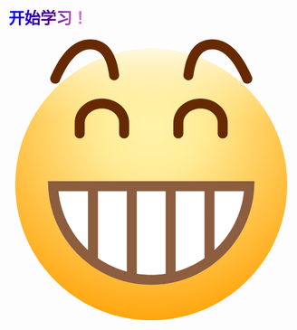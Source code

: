  <h1 style="
            /* font-size: 20px; */
            font-weight: bold;
            background: linear-gradient(to right, #0000ff, #4b0082, #ee82ee);
            -webkit-background-clip: text;
            -webkit-text-fill-color: transparent;
            display: inline-block;
        ">
            开始学习！
        </h1>
        <svg height="1060" node-id="1" sillyvg="true" template-height="1060" template-width="1074" version="1.1" viewBox="0 0 1074 1060" width="1074" xmlns="http://www.w3.org/2000/svg" xmlns:xlink="http://www.w3.org/1999/xlink"><defs node-id="31"><linearGradient gradientUnits="objectBoundingBox" id="linearGradient-2" node-id="9" spreadMethod="pad" x1="0.5" x2="0.5" y1="0" y2="1"><stop offset="0" stop-color="#fff9e0"/><stop offset="0.27121985" stop-color="#ffeb96" stop-opacity="0"/><stop offset="1" stop-color="#ffa60f" stop-opacity="0"/></linearGradient><radialGradient cx="0.5" cy="0.27637437" fx="0.5" fy="0.27637437" gradientUnits="objectBoundingBox" id="radialGradient-1" node-id="5" r="0.72362566" rev="1" spreadMethod="pad"><stop offset="0" stop-color="#fff5aa"/><stop offset="0.27121985" stop-color="#ffeb96"/><stop offset="1" stop-color="#ffa60f"/></radialGradient><filter filterUnits="objectBoundingBox" height="307.55103" id="filter-3" node-id="13" width="307.55106" x="-24.208183" y="354.04968"><feGaussianBlur color-interpolation-filters="linearRGB" in="SourceGraphic" result="result1" stdDeviation="22 22"></feGaussianBlur></filter><filter filterUnits="objectBoundingBox" height="307.55103" id="filter-4" node-id="15" width="307.5511" x="740.65717" y="354.04968"><feGaussianBlur color-interpolation-filters="linearRGB" in="SourceGraphic" result="result1" stdDeviation="22 22"></feGaussianBlur></filter></defs><g node-id="56"><g node-id="57"><path d="M 1049.00 547.60 L 1048.60 568.00 L 1047.40 588.20 L 1045.40 608.20 L 1042.70 628.20 L 1039.10 648.00 L 1034.80 667.60 L 1029.70 686.90 L 1023.90 706.00 L 1017.30 724.90 L 1010.10 743.50 L 1002.00 761.90 L 993.40 779.80 L 983.90 797.40 L 973.90 814.60 L 963.00 831.60 L 951.50 848.20 L 939.40 864.20 L 926.70 879.70 L 913.30 894.80 L 899.10 909.60 L 884.30 923.80 L 869.20 937.20 L 853.70 950.00 L 837.60 962.10 L 821.00 973.50 L 804.10 984.40 L 786.90 994.40 L 769.20 1003.90 L 751.30 1012.60 L 732.90 1020.60 L 714.40 1027.80 L 695.40 1034.40 L 676.40 1040.20 L 657.00 1045.30 L 637.40 1049.70 L 617.70 1053.20 L 597.70 1056.00 L 577.70 1058.00 L 557.50 1059.10 L 537.10 1059.50 L 516.70 1059.10 L 496.40 1058.00 L 476.30 1056.00 L 456.40 1053.20 L 436.70 1049.70 L 417.10 1045.30 L 397.60 1040.20 L 378.60 1034.40 L 359.80 1027.80 L 341.10 1020.60 L 322.80 1012.60 L 304.80 1003.90 L 287.10 994.40 L 269.90 984.40 L 253.00 973.50 L 236.50 962.10 L 220.50 950.00 L 204.90 937.20 L 189.70 923.80 L 174.90 909.60 L 160.90 894.80 L 147.50 879.70 L 134.60 864.20 L 122.50 848.20 L 111.00 831.60 L 100.20 814.60 L 90.10 797.40 L 80.80 779.80 L 72.00 761.90 L 64.10 743.50 L 56.70 724.90 L 50.10 706.00 L 44.30 686.90 L 39.30 667.60 L 35.00 648.00 L 31.40 628.20 L 28.70 608.20 L 26.70 588.20 L 25.40 568.00 L 25.00 547.60 L 25.40 527.20 L 26.70 507.00 L 28.70 486.80 L 31.40 467.00 L 35.00 447.20 L 39.30 427.60 L 44.30 408.20 L 50.10 389.10 L 56.70 370.30 L 64.10 351.60 L 72.00 333.30 L 80.80 315.30 L 90.10 297.70 L 100.20 280.40 L 111.00 263.50 L 122.50 247.00 L 134.60 231.00 L 147.50 215.50 L 160.90 200.20 L 174.90 185.50 L 189.70 171.40 L 204.90 158.00 L 220.50 145.10 L 236.50 133.00 L 253.00 121.60 L 269.90 110.80 L 287.10 100.60 L 304.80 91.30 L 322.80 82.50 L 341.10 74.60 L 359.80 67.20 L 378.60 60.70 L 397.60 54.90 L 417.10 49.90 L 436.70 45.50 L 456.40 42.00 L 476.30 39.20 L 496.40 37.20 L 516.70 35.90 L 537.10 35.50 L 557.50 35.90 L 577.70 37.20 L 597.70 39.20 L 617.70 42.00 L 637.40 45.50 L 657.00 49.90 L 676.40 54.90 L 695.40 60.70 L 714.40 67.20 L 732.90 74.60 L 751.30 82.50 L 769.20 91.30 L 786.90 100.60 L 804.10 110.80 L 821.00 121.60 L 837.60 133.00 L 853.70 145.10 L 869.20 158.00 L 884.30 171.40 L 899.10 185.50 L 913.30 200.20 L 926.70 215.50 L 939.40 231.00 L 951.50 247.00 L 963.00 263.50 L 973.90 280.40 L 983.90 297.70 L 993.40 315.30 L 1002.00 333.30 L 1010.10 351.60 L 1017.30 370.30 L 1023.90 389.10 L 1029.70 408.20 L 1034.80 427.60 L 1039.10 447.20 L 1042.70 467.00 L 1045.40 486.80 L 1047.40 507.00 L 1048.60 527.20 Z" fill="url(#radialGradient-1)" fill-rule="evenodd" group-id="1,2" id="蒙版" node-id="20" stroke="none" target-height="1024" target-width="1024" target-x="25" target-y="35.5"/><path d="M 1049.00 547.60 L 1048.60 568.00 L 1047.40 588.20 L 1045.40 608.20 L 1042.70 628.20 L 1039.10 648.00 L 1034.80 667.60 L 1029.70 686.90 L 1023.90 706.00 L 1017.30 724.90 L 1010.10 743.50 L 1002.00 761.90 L 993.40 779.80 L 983.90 797.40 L 973.90 814.60 L 963.00 831.60 L 951.50 848.20 L 939.40 864.20 L 926.70 879.70 L 913.30 894.80 L 899.10 909.60 L 884.30 923.80 L 869.20 937.20 L 853.70 950.00 L 837.60 962.10 L 821.00 973.50 L 804.10 984.40 L 786.90 994.40 L 769.20 1003.90 L 751.30 1012.60 L 732.90 1020.60 L 714.40 1027.80 L 695.40 1034.40 L 676.40 1040.20 L 657.00 1045.30 L 637.40 1049.70 L 617.70 1053.20 L 597.70 1056.00 L 577.70 1058.00 L 557.50 1059.10 L 537.10 1059.50 L 516.70 1059.10 L 496.40 1058.00 L 476.30 1056.00 L 456.40 1053.20 L 436.70 1049.70 L 417.10 1045.30 L 397.60 1040.20 L 378.60 1034.40 L 359.80 1027.80 L 341.10 1020.60 L 322.80 1012.60 L 304.80 1003.90 L 287.10 994.40 L 269.90 984.40 L 253.00 973.50 L 236.50 962.10 L 220.50 950.00 L 204.90 937.20 L 189.70 923.80 L 174.90 909.60 L 160.90 894.80 L 147.50 879.70 L 134.60 864.20 L 122.50 848.20 L 111.00 831.60 L 100.20 814.60 L 90.10 797.40 L 80.80 779.80 L 72.00 761.90 L 64.10 743.50 L 56.70 724.90 L 50.10 706.00 L 44.30 686.90 L 39.30 667.60 L 35.00 648.00 L 31.40 628.20 L 28.70 608.20 L 26.70 588.20 L 25.40 568.00 L 25.00 547.60 L 25.40 527.20 L 26.70 507.00 L 28.70 486.80 L 31.40 467.00 L 35.00 447.20 L 39.30 427.60 L 44.30 408.20 L 50.10 389.10 L 56.70 370.30 L 64.10 351.60 L 72.00 333.30 L 80.80 315.30 L 90.10 297.70 L 100.20 280.40 L 111.00 263.50 L 122.50 247.00 L 134.60 231.00 L 147.50 215.50 L 160.90 200.20 L 174.90 185.50 L 189.70 171.40 L 204.90 158.00 L 220.50 145.10 L 236.50 133.00 L 253.00 121.60 L 269.90 110.80 L 287.10 100.60 L 304.80 91.30 L 322.80 82.50 L 341.10 74.60 L 359.80 67.20 L 378.60 60.70 L 397.60 54.90 L 417.10 49.90 L 436.70 45.50 L 456.40 42.00 L 476.30 39.20 L 496.40 37.20 L 516.70 35.90 L 537.10 35.50 L 557.50 35.90 L 577.70 37.20 L 597.70 39.20 L 617.70 42.00 L 637.40 45.50 L 657.00 49.90 L 676.40 54.90 L 695.40 60.70 L 714.40 67.20 L 732.90 74.60 L 751.30 82.50 L 769.20 91.30 L 786.90 100.60 L 804.10 110.80 L 821.00 121.60 L 837.60 133.00 L 853.70 145.10 L 869.20 158.00 L 884.30 171.40 L 899.10 185.50 L 913.30 200.20 L 926.70 215.50 L 939.40 231.00 L 951.50 247.00 L 963.00 263.50 L 973.90 280.40 L 983.90 297.70 L 993.40 315.30 L 1002.00 333.30 L 1010.10 351.60 L 1017.30 370.30 L 1023.90 389.10 L 1029.70 408.20 L 1034.80 427.60 L 1039.10 447.20 L 1042.70 467.00 L 1045.40 486.80 L 1047.40 507.00 L 1048.60 527.20 Z" fill="url(#linearGradient-2)" fill-rule="evenodd" group-id="1,2" id="蒙版备份" node-id="21" stroke="none" target-height="1024" target-width="1024" target-x="25" target-y="35.5"/><path d="M 926.20 535.00 L 147.80 535.00 L 149.70 570.20 L 151.30 585.50 L 153.50 600.60 L 156.20 615.50 L 159.50 630.10 L 163.40 644.60 L 167.80 658.90 L 172.70 672.90 L 178.10 686.60 L 184.00 700.00 L 190.40 713.30 L 197.30 726.20 L 204.70 738.80 L 212.50 751.10 L 220.70 763.10 L 229.40 774.80 L 238.50 786.10 L 248.00 797.10 L 257.90 807.70 L 268.30 817.90 L 278.90 827.80 L 290.00 837.20 L 301.30 846.20 L 313.00 854.80 L 325.10 863.00 L 337.50 870.70 L 350.10 878.00 L 363.00 884.70 L 376.30 891.10 L 389.80 896.90 L 403.50 902.30 L 417.50 907.10 L 431.70 911.30 L 446.20 915.10 L 460.90 918.30 L 475.70 921.00 L 490.70 923.10 L 505.90 924.50 L 521.30 925.50 L 537.00 925.80 L 552.70 925.50 L 568.10 924.50 L 583.30 923.10 L 598.30 921.00 L 613.10 918.30 L 627.80 915.10 L 642.30 911.30 L 656.50 907.10 L 670.50 902.30 L 684.20 896.90 L 697.70 891.10 L 711.00 884.70 L 723.90 878.00 L 736.50 870.70 L 748.90 863.00 L 761.00 854.80 L 772.70 846.20 L 784.00 837.20 L 795.10 827.80 L 805.70 817.90 L 816.10 807.70 L 826.00 797.10 L 835.50 786.10 L 844.60 774.80 L 853.30 763.10 L 861.50 751.10 L 869.30 738.80 L 876.70 726.20 L 883.60 713.30 L 890.00 700.00 L 895.90 686.60 L 901.30 672.90 L 906.20 658.90 L 910.60 644.60 L 914.50 630.10 L 917.80 615.50 L 920.50 600.60 L 922.70 585.50 L 924.30 570.20 L 926.20 535.00 Z" fill="#ffffff" fill-rule="nonzero" group-id="1,2" id="路径" node-id="22" stroke="none" target-height="390.8" target-width="778.4" target-x="147.8" target-y="535"/><g node-id="58"><path d="M 926.20 535.00 L 924.30 570.20 L 922.70 585.50 L 920.50 600.60 L 917.80 615.50 L 914.50 630.10 L 910.60 644.60 L 906.20 658.90 L 901.30 672.90 L 895.90 686.60 L 890.00 700.00 L 883.60 713.30 L 876.70 726.20 L 869.30 738.80 L 861.50 751.10 L 853.30 763.10 L 844.60 774.80 L 835.50 786.10 L 826.00 797.10 L 816.10 807.70 L 805.70 817.90 L 795.10 827.80 L 784.00 837.20 L 772.70 846.20 L 761.00 854.80 L 748.90 863.00 L 736.50 870.70 L 723.90 878.00 L 711.00 884.70 L 697.70 891.10 L 684.20 896.90 L 670.50 902.30 L 656.50 907.10 L 642.30 911.30 L 627.80 915.10 L 613.10 918.30 L 598.30 921.00 L 583.30 923.10 L 568.10 924.50 L 552.70 925.50 L 537.00 925.80 L 521.30 925.50 L 505.90 924.50 L 490.70 923.10 L 475.70 921.00 L 460.90 918.30 L 446.20 915.10 L 431.70 911.30 L 417.50 907.10 L 403.50 902.30 L 389.80 896.90 L 376.30 891.10 L 363.00 884.70 L 350.10 878.00 L 337.50 870.70 L 325.10 863.00 L 313.00 854.80 L 301.30 846.20 L 290.00 837.20 L 278.90 827.80 L 268.30 817.90 L 257.90 807.70 L 248.00 797.10 L 238.50 786.10 L 229.40 774.80 L 220.70 763.10 L 212.50 751.10 L 204.70 738.80 L 197.30 726.20 L 190.40 713.30 L 184.00 700.00 L 178.10 686.60 L 172.70 672.90 L 167.80 658.90 L 163.40 644.60 L 159.50 630.10 L 156.20 615.50 L 153.50 600.60 L 151.30 585.50 L 149.70 570.20 L 147.80 535.00 L 926.20 535.00 Z M 591.30 572.60 L 482.70 572.60 L 482.70 884.00 L 496.90 885.90 L 511.40 887.20 L 526.00 888.00 L 537.00 888.20 L 550.90 887.90 L 564.50 887.10 L 578.00 885.80 L 591.30 884.00 L 591.30 572.60 Z M 445.00 572.60 L 336.40 572.60 L 336.40 825.20 L 348.80 833.50 L 361.60 841.20 L 374.70 848.40 L 388.20 855.10 L 399.20 860.10 L 410.30 864.60 L 421.70 868.80 L 433.30 872.60 L 445.00 876.00 L 445.00 572.60 Z M 737.60 572.60 L 629.00 572.60 L 629.00 876.00 L 640.70 872.60 L 652.30 868.80 L 663.70 864.60 L 674.80 860.10 L 685.80 855.10 L 699.30 848.40 L 712.40 841.20 L 725.20 833.50 L 737.60 825.20 L 737.60 572.60 Z M 886.30 572.60 L 775.20 572.60 L 775.20 795.00 L 784.00 786.60 L 792.50 777.90 L 800.60 769.00 L 808.50 759.70 L 816.00 750.20 L 823.20 740.50 L 830.10 730.40 L 836.60 720.20 L 842.80 709.70 L 848.70 698.90 L 854.10 687.90 L 859.20 676.80 L 863.90 665.40 L 868.20 653.80 L 872.20 642.00 L 875.70 630.10 L 878.70 618.00 L 881.40 605.70 L 883.60 593.20 L 886.30 572.60 Z M 298.80 572.60 L 187.70 572.60 L 189.60 588.20 L 191.70 601.10 L 194.30 613.70 L 197.30 626.10 L 200.70 638.30 L 204.60 650.40 L 208.90 662.30 L 213.60 674.00 L 218.70 685.40 L 224.20 696.60 L 230.10 707.70 L 236.30 718.40 L 242.90 729.00 L 249.90 739.20 L 257.20 749.20 L 264.90 759.00 L 272.90 768.40 L 281.20 777.50 L 289.80 786.40 L 298.80 795.00 L 298.80 572.60 Z" fill="#672900" fill-opacity="0.7566078" fill-rule="nonzero" group-id="1,2,3" id="形状结合" node-id="23" stroke="none" target-height="390.8" target-width="778.4" target-x="147.8" target-y="535"/></g><g node-id="59"><path d="M 242.30 507.80 L 242.00 515.10 L 241.20 522.10 L 239.80 529.00 L 237.90 535.60 L 235.40 542.00 L 232.50 548.20 L 229.20 554.10 L 225.40 559.70 L 221.20 565.00 L 216.60 569.90 L 211.70 574.40 L 206.40 578.70 L 200.80 582.40 L 194.90 585.80 L 188.80 588.70 L 182.30 591.10 L 175.70 593.00 L 168.90 594.40 L 161.90 595.30 L 154.60 595.60 L 147.30 595.30 L 140.20 594.40 L 133.40 593.00 L 126.80 591.10 L 120.40 588.70 L 114.20 585.80 L 108.30 582.40 L 102.70 578.70 L 97.40 574.40 L 92.50 569.90 L 87.90 565.00 L 83.70 559.70 L 79.90 554.10 L 76.60 548.20 L 73.70 542.00 L 71.30 535.60 L 69.30 529.00 L 68.00 522.10 L 67.10 515.10 L 66.80 507.80 L 67.10 500.50 L 68.00 493.50 L 69.30 486.70 L 71.30 480.10 L 73.70 473.60 L 76.60 467.50 L 79.90 461.60 L 83.70 456.00 L 87.90 450.70 L 92.50 445.80 L 97.40 441.20 L 102.70 437.00 L 108.30 433.20 L 114.20 429.90 L 120.40 427.00 L 126.80 424.50 L 133.40 422.60 L 140.20 421.20 L 147.30 420.40 L 154.60 420.10 L 161.90 420.40 L 168.90 421.20 L 175.70 422.60 L 182.30 424.50 L 188.80 427.00 L 194.90 429.90 L 200.80 433.20 L 206.40 437.00 L 211.70 441.20 L 216.60 445.80 L 221.20 450.70 L 225.40 456.00 L 229.20 461.60 L 232.50 467.50 L 235.40 473.60 L 237.90 480.10 L 239.80 486.70 L 241.20 493.50 L 242.00 500.50 L 242.30 507.80 Z" fill="#fe6f17" fill-opacity="0.8" fill-rule="evenodd" filter="url(#filter-3)" group-id="1,2,4" id="椭圆形" node-id="24" stroke="none" target-height="175.49997" target-width="175.5" target-x="66.8" target-y="420.1"/></g><g node-id="60"><path d="M 1007.20 507.80 L 1006.90 515.10 L 1006.00 522.10 L 1004.70 529.00 L 1002.70 535.60 L 1000.30 542.00 L 997.40 548.20 L 994.10 554.10 L 990.30 559.70 L 986.10 565.00 L 981.50 569.90 L 976.60 574.40 L 971.30 578.70 L 965.70 582.40 L 959.80 585.80 L 953.60 588.70 L 947.20 591.10 L 940.60 593.00 L 933.80 594.40 L 926.70 595.30 L 919.40 595.60 L 912.10 595.30 L 905.10 594.40 L 898.30 593.00 L 891.70 591.10 L 885.20 588.70 L 879.10 585.80 L 873.20 582.40 L 867.60 578.70 L 862.30 574.40 L 857.40 569.90 L 852.80 565.00 L 848.60 559.70 L 844.80 554.10 L 841.50 548.20 L 838.60 542.00 L 836.10 535.60 L 834.20 529.00 L 832.80 522.10 L 832.00 515.10 L 831.70 507.80 L 832.00 500.50 L 832.80 493.50 L 834.20 486.70 L 836.10 480.10 L 838.60 473.60 L 841.50 467.50 L 844.80 461.60 L 848.60 456.00 L 852.80 450.70 L 857.40 445.80 L 862.30 441.20 L 867.60 437.00 L 873.20 433.20 L 879.10 429.90 L 885.20 427.00 L 891.70 424.50 L 898.30 422.60 L 905.10 421.20 L 912.10 420.40 L 919.40 420.10 L 926.70 420.40 L 933.80 421.20 L 940.60 422.60 L 947.20 424.50 L 953.60 427.00 L 959.80 429.90 L 965.70 433.20 L 971.30 437.00 L 976.60 441.20 L 981.50 445.80 L 986.10 450.70 L 990.30 456.00 L 994.10 461.60 L 997.40 467.50 L 1000.30 473.60 L 1002.70 480.10 L 1004.70 486.70 L 1006.00 493.50 L 1006.90 500.50 L 1007.20 507.80 Z" fill="#fe6f17" fill-opacity="0.8" fill-rule="evenodd" filter="url(#filter-4)" group-id="1,2,5" id="椭圆形备份-2" node-id="25" stroke="none" target-height="175.49997" target-width="175.5" target-x="831.7" target-y="420.1"/></g><g node-id="61"><path d="M 435.00 373.80 L 438.30 373.50 L 441.40 372.70 L 444.30 371.40 L 446.90 369.60 L 449.10 367.40 L 451.00 364.80 L 452.40 362.00 L 453.30 358.90 L 453.80 355.60 L 453.80 315.20 L 453.50 309.00 L 452.90 303.00 L 451.80 297.20 L 450.40 291.50 L 448.50 285.90 L 445.60 279.20 L 442.20 272.70 L 438.30 266.60 L 433.90 260.70 L 428.90 255.20 L 423.60 250.10 L 417.80 245.30 L 411.60 240.90 L 405.10 237.00 L 398.30 233.50 L 391.10 230.50 L 383.50 228.00 L 375.90 226.00 L 368.00 224.60 L 359.80 223.70 L 351.40 223.40 L 343.00 223.70 L 334.90 224.60 L 327.10 226.00 L 319.50 227.90 L 312.00 230.40 L 304.90 233.30 L 298.10 236.70 L 291.60 240.60 L 285.40 244.90 L 279.70 249.60 L 274.30 254.60 L 269.40 260.00 L 265.00 265.80 L 261.00 271.90 L 257.60 278.20 L 254.60 284.80 L 252.70 290.30 L 251.20 295.90 L 250.10 301.70 L 249.30 307.60 L 249.00 313.70 L 249.00 355.00 L 249.30 358.50 L 250.10 361.60 L 251.50 364.50 L 253.40 367.20 L 255.60 369.40 L 258.30 371.30 L 261.20 372.70 L 264.30 373.50 L 267.80 373.80 L 271.10 373.50 L 274.20 372.70 L 277.10 371.40 L 279.70 369.60 L 282.00 367.40 L 283.80 364.80 L 285.30 362.00 L 286.20 358.90 L 286.60 355.60 L 286.60 315.20 L 286.80 310.80 L 287.40 306.50 L 288.40 302.40 L 289.80 298.30 L 293.70 290.60 L 298.90 283.40 L 303.10 279.20 L 307.70 275.20 L 312.90 271.60 L 318.40 268.60 L 324.30 265.90 L 330.70 263.80 L 340.60 261.70 L 345.90 261.20 L 351.40 261.00 L 358.50 261.30 L 365.40 262.30 L 371.80 263.80 L 378.20 265.90 L 384.10 268.40 L 389.50 271.40 L 394.70 275.00 L 399.30 278.80 L 403.40 283.00 L 407.10 287.70 L 410.20 292.50 L 412.60 297.70 L 414.10 301.70 L 415.80 310.00 L 416.10 315.20 L 416.10 355.00 L 416.50 358.50 L 417.30 361.60 L 418.70 364.50 L 420.60 367.20 L 422.80 369.40 L 425.50 371.30 L 428.40 372.70 L 431.50 373.50 L 435.00 373.80 Z" fill="#672900" fill-rule="nonzero" group-id="1,2,6" id="路径" node-id="26" stroke="none" target-height="150.4" target-width="204.79999" target-x="249" target-y="223.4"/></g><g node-id="62"><path d="M 168.00 166.00 L 171.30 167.00 L 174.50 167.50 L 177.70 167.40 L 180.90 166.70 L 183.80 165.50 L 186.60 163.90 L 189.00 161.70 L 191.10 159.20 L 192.70 156.20 L 199.00 142.30 L 205.10 129.60 L 211.20 118.10 L 217.10 107.60 L 223.00 98.20 L 228.70 89.70 L 235.40 80.70 L 242.00 72.80 L 248.40 65.90 L 254.70 59.90 L 260.90 54.80 L 267.00 50.50 L 272.80 46.90 L 278.60 44.00 L 284.30 41.70 L 290.00 39.90 L 295.70 38.60 L 301.40 37.90 L 307.10 37.60 L 312.70 37.80 L 318.10 38.50 L 323.10 39.60 L 327.90 41.10 L 332.50 43.00 L 336.90 45.40 L 341.10 48.20 L 345.50 51.80 L 349.70 56.10 L 353.80 61.10 L 357.70 66.80 L 361.40 73.50 L 364.90 81.00 L 367.70 88.10 L 370.30 96.10 L 372.70 105.00 L 374.90 114.90 L 376.90 125.80 L 378.70 137.90 L 379.40 141.30 L 380.70 144.30 L 382.40 147.00 L 384.60 149.40 L 387.10 151.40 L 389.90 152.90 L 393.00 153.90 L 396.20 154.40 L 399.70 154.30 L 403.00 153.50 L 406.10 152.30 L 408.80 150.50 L 411.20 148.30 L 413.10 145.80 L 414.60 143.00 L 415.60 139.90 L 416.10 136.70 L 416.00 133.30 L 414.10 120.40 L 412.00 108.50 L 409.50 97.40 L 406.70 87.10 L 403.60 77.50 L 400.20 68.60 L 396.70 60.40 L 392.90 52.90 L 388.90 45.90 L 384.60 39.60 L 380.20 33.80 L 375.60 28.50 L 370.70 23.70 L 365.60 19.30 L 360.40 15.40 L 354.70 11.90 L 348.90 8.80 L 342.70 6.20 L 336.30 4.00 L 329.50 2.30 L 322.40 1.00 L 315.00 0.30 L 307.10 -0.00 L 299.70 0.30 L 292.40 1.00 L 285.30 2.30 L 278.30 4.00 L 271.30 6.20 L 264.50 9.00 L 257.60 12.20 L 250.90 16.00 L 243.80 20.60 L 236.70 25.90 L 229.60 31.90 L 222.50 38.60 L 215.50 46.00 L 208.40 54.30 L 201.40 63.40 L 194.10 73.70 L 186.90 84.90 L 179.70 97.30 L 172.50 110.70 L 165.40 125.30 L 158.20 141.30 L 157.10 144.50 L 156.70 147.80 L 156.80 151.00 L 157.50 154.20 L 158.60 157.10 L 160.30 159.90 L 162.40 162.30 L 165.00 164.30 L 168.00 166.00 Z" fill="#672900" fill-rule="nonzero" group-id="1,2,7" id="路径备份" node-id="27" stroke="none" target-height="167.5" target-width="259.40002" target-x="156.7" target-y="-0"/></g><g node-id="63"><path d="M 906.30 166.00 L 903.10 167.00 L 899.80 167.50 L 896.60 167.40 L 893.40 166.70 L 890.50 165.50 L 887.70 163.90 L 885.30 161.70 L 883.30 159.20 L 881.60 156.20 L 875.40 142.30 L 869.20 129.60 L 863.20 118.10 L 857.20 107.60 L 851.40 98.20 L 845.60 89.70 L 838.90 80.70 L 832.40 72.80 L 826.00 65.90 L 819.70 59.90 L 813.50 54.80 L 807.40 50.50 L 801.60 46.90 L 795.80 44.00 L 790.00 41.70 L 784.30 39.90 L 778.70 38.60 L 773.00 37.90 L 767.20 37.60 L 761.60 37.80 L 756.30 38.50 L 751.20 39.60 L 746.40 41.10 L 741.80 43.00 L 737.50 45.40 L 733.30 48.20 L 728.90 51.80 L 724.60 56.10 L 720.60 61.10 L 716.70 66.80 L 712.90 73.50 L 709.40 81.00 L 706.70 88.10 L 704.10 96.10 L 701.60 105.00 L 699.40 114.90 L 697.40 125.80 L 695.70 137.90 L 694.90 141.30 L 693.70 144.30 L 691.90 147.00 L 689.80 149.40 L 687.30 151.40 L 684.40 152.90 L 681.30 153.90 L 678.10 154.40 L 674.70 154.30 L 671.30 153.50 L 668.30 152.30 L 665.60 150.50 L 663.20 148.30 L 661.20 145.80 L 659.70 143.00 L 658.70 139.90 L 658.20 136.70 L 658.40 133.30 L 660.20 120.40 L 662.40 108.50 L 664.90 97.40 L 667.70 87.10 L 670.80 77.50 L 674.10 68.60 L 677.70 60.40 L 681.50 52.90 L 685.50 45.90 L 689.70 39.60 L 694.20 33.80 L 698.80 28.50 L 703.60 23.70 L 708.70 19.30 L 714.00 15.40 L 719.60 11.90 L 725.50 8.80 L 731.60 6.20 L 738.10 4.00 L 744.80 2.30 L 751.90 1.00 L 759.40 0.30 L 767.20 -0.00 L 774.60 0.30 L 781.90 1.00 L 789.00 2.30 L 796.10 4.00 L 803.00 6.20 L 809.90 9.00 L 816.70 12.20 L 823.50 16.00 L 830.60 20.60 L 837.70 25.90 L 844.80 31.90 L 851.80 38.60 L 858.90 46.00 L 865.90 54.30 L 873.00 63.40 L 880.20 73.70 L 887.40 84.90 L 894.60 97.30 L 901.80 110.70 L 909.00 125.30 L 916.10 141.30 L 917.20 144.50 L 917.70 147.80 L 917.60 151.00 L 916.90 154.20 L 915.70 157.10 L 914.00 159.90 L 911.90 162.30 L 909.40 164.30 L 906.30 166.00 Z" fill="#672900" fill-rule="nonzero" group-id="1,2,8" id="路径备份-4" node-id="28" stroke="none" target-height="167.5" target-width="259.5" target-x="658.2" target-y="-0"/></g><path d="M 639.00 373.80 L 635.70 373.50 L 632.60 372.70 L 629.70 371.40 L 627.10 369.60 L 624.90 367.40 L 623.00 364.80 L 621.60 362.00 L 620.70 358.90 L 620.20 355.60 L 620.20 315.20 L 620.50 309.00 L 621.10 303.00 L 622.20 297.20 L 623.60 291.50 L 625.50 285.90 L 628.40 279.20 L 631.80 272.70 L 635.70 266.60 L 640.10 260.70 L 645.10 255.20 L 650.40 250.10 L 656.20 245.30 L 662.40 240.90 L 668.90 237.00 L 675.70 233.50 L 682.90 230.50 L 690.50 228.00 L 698.10 226.00 L 706.00 224.60 L 714.20 223.70 L 722.60 223.40 L 731.00 223.70 L 739.10 224.60 L 746.90 226.00 L 754.50 227.90 L 762.00 230.40 L 769.10 233.30 L 775.90 236.70 L 782.40 240.60 L 788.60 244.90 L 794.30 249.60 L 799.70 254.60 L 804.60 260.00 L 809.00 265.80 L 813.00 271.90 L 816.40 278.20 L 819.40 284.80 L 821.30 290.30 L 822.80 295.90 L 823.90 301.70 L 824.70 307.60 L 825.00 313.70 L 825.00 355.00 L 824.70 358.50 L 823.90 361.60 L 822.50 364.50 L 820.60 367.20 L 818.40 369.40 L 815.70 371.30 L 812.80 372.70 L 809.70 373.50 L 806.20 373.80 L 802.90 373.50 L 799.80 372.70 L 796.90 371.40 L 794.30 369.60 L 792.00 367.40 L 790.20 364.80 L 788.70 362.00 L 787.80 358.90 L 787.40 355.60 L 787.40 315.20 L 787.20 310.80 L 786.60 306.50 L 785.60 302.40 L 784.20 298.30 L 780.30 290.60 L 775.10 283.40 L 770.90 279.20 L 766.30 275.20 L 761.10 271.60 L 755.60 268.60 L 749.70 265.90 L 743.30 263.80 L 733.40 261.70 L 728.10 261.20 L 722.60 261.00 L 715.50 261.30 L 708.60 262.30 L 702.20 263.80 L 695.80 265.90 L 689.90 268.40 L 684.50 271.40 L 679.30 275.00 L 674.70 278.80 L 670.60 283.00 L 666.90 287.70 L 663.80 292.50 L 661.40 297.70 L 659.90 301.70 L 658.20 310.00 L 657.90 315.20 L 657.90 355.00 L 657.50 358.50 L 656.70 361.60 L 655.30 364.50 L 653.40 367.20 L 651.20 369.40 L 648.50 371.30 L 645.60 372.70 L 642.50 373.50 L 639.00 373.80 Z" fill="#672900" fill-rule="nonzero" group-id="1,2,9" id="路径备份-3" node-id="29" stroke="none" target-height="150.4" target-width="204.79999" target-x="620.2" target-y="223.4"/></g></g></svg>